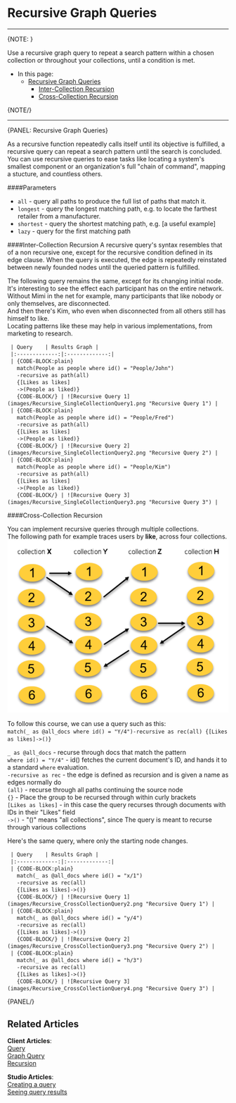 ﻿# Recursive Graph Queries  
---

{NOTE: }

Use a recursive graph query to repeat a search pattern within a chosen collection or 
throughout your collections, until a condition is met.  

* In this page:  
   * [Recursive Graph Queries](../../../indexes/querying/graph/graph-queries-recursive#recursive-graph-queries)  
      * [Inter-Collection Recursion](../../../indexes/querying/graph/graph-queries-recursive#inter-collection-recursion)  
      * [Cross-Collection Recursion](../../../indexes/querying/graph/graph-queries-recursive#cross-collection-recursion)  

{NOTE/}

---

{PANEL: Recursive Graph Queries}

As a recursive function repeatedly calls itself until its objective is fulfilled, 
a recursive query can repeat a search pattern until the search is concluded.  
You can use recursive queries to ease tasks like locating a system's smallest component 
or an organization's full "chain of command", mapping a stucture, and countless others.  

####Parameters

* `all` - query all paths to produce the full list of paths that match it.  
* `longest` - query the longest matching path, e.g. to locate the farthest retailer from a manufacturer.  
* `shortest` - query the shortest matching path, e.g. [a useful example]  
* `lazy` - query for the first matching path  

####Inter-Collection Recursion
A recursive query's syntax resembles that of a non recursive one, except for the recursive condition 
defined in its edge clause. When the query is executed, the edge is repeatedly reinstated between newly 
founded nodes until the queried pattern is fulfilled.  

The following query remains the same, except for its changing initial node.  
It's interesting to see the effect each participant has on the entire network.  
Without Mimi in the net for example, many participants that like nobody or only themselves, are disconnected.  
And then there's Kim, who even when disconnected from all others still has himself to like.  
Locating patterns like these may help in various implementations, from marketing to research.  

     | Query    | Results Graph |
     |:-------------:|:-------------:|
     | {CODE-BLOCK:plain} 
       match(People as people where id() = "People/John")
       -recursive as path(all) 
       {[Likes as likes]
       ->(People as liked)} 
       {CODE-BLOCK/} | ![Recursive Query 1](images/Recursive_SingleCollectionQuery1.png "Recursive Query 1") |
     | {CODE-BLOCK:plain} 
       match(People as people where id() = "People/Fred")
       -recursive as path(all) 
       {[Likes as likes]
       ->(People as liked)}
       {CODE-BLOCK/} | ![Recursive Query 2](images/Recursive_SingleCollectionQuery2.png "Recursive Query 2") |
     | {CODE-BLOCK:plain} 
       match(People as people where id() = "People/Kim")
       -recursive as path(all) 
       {[Likes as likes]
       ->(People as liked)}
       {CODE-BLOCK/} | ![Recursive Query 3](images/Recursive_SingleCollectionQuery3.png "Recursive Query 3") |

####Cross-Collection Recursion

You can implement recursive queries through multiple collections.  
The following path for example traces users by **like**, across four collections.  
![Cross-collection recursive query plan](images/Recursive_CrossCollectionQuery1.png)  

To follow this course, we can use a query such as this:  
`match(_ as @all_docs where id() = "Y/4")-recursive as rec(all) {[Likes as likes]->()}`  
  
`_ as @all_docs` - recurse through docs that match the pattern  
`where id() = "Y/4"` - id() fetches the current document's ID, and hands it to a standard `where` evaluation.  
`-recursive as rec` - the edge is defined as recursion and is given a name as edges normally do  
`(all)` - recurse through all paths continuing the source node  
`{}` - Place the group to be recursed through within curly brackets  
`[Likes as likes]` - in this case the query recurses through documents with IDs in their "Likes" field  
`->()` - "()" means "all collections", since The query is meant to recurse through various collections  

Here's the same query, where only the starting node changes.  

     | Query    | Results Graph |
     |:-------------:|:-------------:|
     | {CODE-BLOCK:plain} 
       match(_ as @all_docs where id() = "x/1")
       -recursive as rec(all) 
       {[Likes as likes]->()} 
       {CODE-BLOCK/} | ![Recursive Query 1](images/Recursive_CrossCollectionQuery2.png "Recursive Query 1") |
     | {CODE-BLOCK:plain} 
       match(_ as @all_docs where id() = "y/4")
       -recursive as rec(all) 
       {[Likes as likes]->()} 
       {CODE-BLOCK/} | ![Recursive Query 2](images/Recursive_CrossCollectionQuery3.png "Recursive Query 2") |
     | {CODE-BLOCK:plain} 
       match(_ as @all_docs where id() = "h/3")
       -recursive as rec(all) 
       {[Likes as likes]->()} 
       {CODE-BLOCK/} | ![Recursive Query 3](images/Recursive_CrossCollectionQuery4.png "Recursive Query 3") |

{PANEL/}

## Related Articles
**Client Articles**:  
[Query](../../../../server/ongoing-tasks/backup-overview)  
[Graph Query](../../../../client-api/operations/maintenance/backup/backup)  
[Recursion](../../../../client-api/operations/maintenance/backup/restore)  

**Studio Articles**:  
[Creating a query](../../../../studio/database/tasks/ongoing-tasks/backup-task)  
[Seeing query results](../../../../studio/server/databases/create-new-database/from-backup)  


